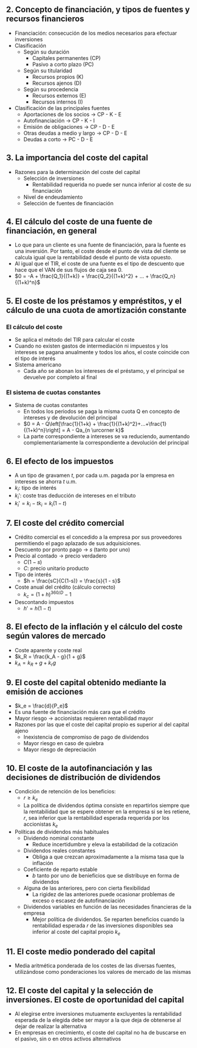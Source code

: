 ## 2. Concepto de financiación, y tipos de fuentes y recursos financieros
- Financiación: consecución de los medios necesarios para efectuar inversiones
- Clasificación
	- Según su duración
		- Capitales permanentes (CP)
		- Pasivo a corto plazo (PC)
	- Según su titularidad
		- Recursos propios (K)
		- Recursos ajenos (D)
	- Según su procedencia
		- Recursos externos (E)
		- Recursos internos (I)
- Clasificación de las principales fuentes
	- Aportaciones de los socios -> CP - K - E
	- Autofinanciación -> CP - K - I
	- Emisión de obligaciones -> CP - D - E
	- Otras deudas a medio y largo -> CP - D - E
	- Deudas a corto -> PC - D - E
## 3. La importancia del coste del capital
- Razones para la determinación del coste del capital
	- Selección de inversiones
		- Rentabilidad requerida no puede ser nunca inferior al coste de su financiación
	- Nivel de endeudamiento
	- Selección de fuentes de financiación
## 4. El cálculo del coste de una fuente de financiación, en general
- Lo que para un cliente es una fuente de financiación, para la fuente es una inversión. Por tanto, el coste desde el punto de vista del cliente se calcula igual que la rentabilidad desde el punto de vista opuesto.
- Al igual que el TIR, el coste de una fuente es el tipo de descuento que hace que el VAN de sus flujos de caja sea 0.
- $0 = -A + \frac{Q_1}{(1+k)} + \frac{Q_2}{(1+k)^2} + ... + \frac{Q_n}{(1+k)^n}$
## 5. El coste de los préstamos y empréstitos, y el cálculo de una cuota de amortización constante
### El cálculo del coste
- Se aplica el método del TIR para calcular el coste
- Cuando no existen gastos de intermediación ni impuestos y los intereses se pagana anualmente y todos los años, el coste coincide con el tipo de interés
- Sistema americano
	- Cada año se abonan los intereses de el préstamo, y el principal se devuelve por completo al final
### El sistema de cuotas constantes
- Sistema de cuotas constantes
	- En todos los periodos se paga la misma cuota Q en concepto de intereses y de devolución del principal
	- $0 = A - Q\left[\frac{1}{1+k} + \frac{1}{(1+k)^2}+...+\frac{1}{(1+k)^n}\right] = A - Qa_{n \urcorner k}$
	- La parte correspondiente a intereses se va reduciendo, aumentando complementariamente la correspondiente a devolución del principal
## 6. El efecto de los impuestos
- A un tipo de gravamen $t$, por cada u.m. pagada por la empresa en intereses se ahorra $t$ u.m.
- $k_i$: tipo de interés
- $k_i'$: coste tras deducción de intereses en el tributo
- $k_i' = k_i - tk_i = k_i (1 - t)$
## 7. El coste del crédito comercial
- Crédito comercial es el concedido a la empresa por sus proveedores permitiendo el pago aplazado de sus adquisiciones.
- Descuento por pronto pago -> $s$ (tanto por uno)
- Precio al contado -> precio verdadero
	- $C(1-s)$
	- $C$: precio unitario producto
- Tipo de interés
	- $h = \frac{sC}{C(1-s)} = \frac{s}{1 - s}$
- Coste anual del crédito (cálculo correcto)
	- $k_c = (1 + h)^{360 / D} - 1$
- Descontando impuestos
	- $h' = h (1 - t)$
## 8. El efecto de la inflación y el cálculo del coste según valores de mercado
- Coste aparente y coste real
- $k_R = \frac{k_A - g}{1 + g}$
- $k_A = k_R + g + k_r g$
## 9. El coste del capital obtenido mediante la emisión de acciones
- $k_e = \frac{d}{P_e}$
- Es una fuente de financiación más cara que el crédito
- Mayor riesgo -> accionistas requieren rentabilidad mayor
- Razones por las que el coste del capital propio es superior al del capital ajeno
	- Inexistencia de compromiso de pago de dividendos
	- Mayor riesgo en caso de quiebra
	- Mayor riesgo de depreciación
## 10. El coste de la autofinanciación y las decisiones de distribución de dividendos
- Condición de retención de los beneficios: 
	- $r \geq k_e$ 
	- La política de dividendos óptima consiste en repartirlos siempre que la rentabilidad que se espere obtener en la empresa si se les retiene, $r$, sea inferior que la rentabilidad esperada requerida por los accionistas $k_e$
- Políticas de dividendos más habituales
	- Dividendo nominal constante
		- Reduce incertidumbre y eleva la estabilidad de la cotización
	- Dividendos reales constantes
		- Obliga a que crezcan aproximadamente a la misma tasa que la inflación
	- Coeficiente de reparto estable
		- $b$ tanto por uno de benieficios que se distribuye en forma de dividendos
	- Alguna de las anteriores, pero con cierta flexibilidad
		- La rigidez de las anteriores puede ocasionar problemas de exceso o escasez de autofinanciación
	- Dividendos variables en función de las necesidades financieras de la empresa
		- Mejor política de dividendos. Se reparten beneficios cuando la rentabilidad esperada $r$ de las inversiones disponibles sea inferior al coste del capital propio $k_e$
## 11. El coste medio ponderado del capital
- Media aritmética ponderada de los costes de las diversas fuentes, utilizándose como ponderaciones los valores de mercado de las mismas
## 12. El coste del capital y la selección de inversiones. El coste de oportunidad del capital
- Al elegirse entre inversiones mutuamente excluyentes la rentabilidad esperada de la elegida debe ser mayor a la que deja de obtenerse al dejar de realizar la alternativa
- En empresas en crecimiento, el coste del capital no ha de buscarse en el pasivo, sin o en otros activos alternativos